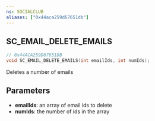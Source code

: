 ```yaml
---
ns: SOCIALCLUB
aliases: ["0x44aca259d67651db"]
---
```

## SC_EMAIL_DELETE_EMAILS

```c
// 0x44ACA259D67651DB
void SC_EMAIL_DELETE_EMAILS(int emailIds, int numIds);
```

Deletes a number of emails


## Parameters
* **emailIds**: an array of email ids to delete
* **numIds**: the number of ids in the array
